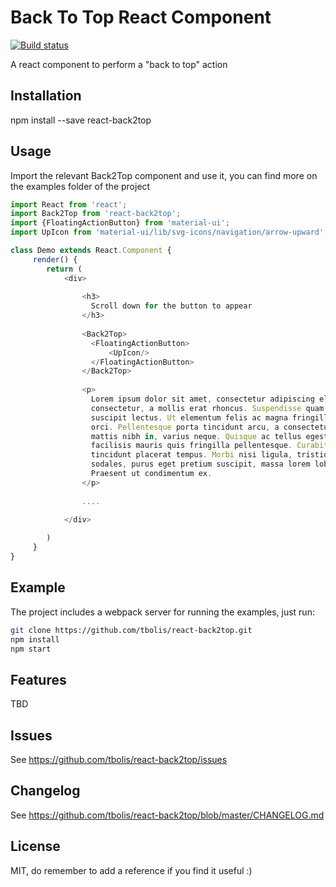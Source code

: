 #  Back To Top React Component

[![Build status][travis-image]][travis-url]

A react component to perform a "back to top" action

##  Installation

npm install --save react-back2top

##  Usage

Import the relevant Back2Top component and use it, you can find more on the examples folder of the project

```javascript
import React from 'react';
import Back2Top from 'react-back2top';
import {FloatingActionButton} from 'material-ui';
import UpIcon from 'material-ui/lib/svg-icons/navigation/arrow-upward';

class Demo extends React.Component {
     render() {
        return (
            <div>
            
                <h3>
                  Scroll down for the button to appear
                </h3>
                
                <Back2Top>
                  <FloatingActionButton>
                      <UpIcon/>
                  </FloatingActionButton>
                </Back2Top>
                
                <p>
                  Lorem ipsum dolor sit amet, consectetur adipiscing elit. Duis consectetur turpis in arcu
                  consectetur, a mollis erat rhoncus. Suspendisse quam turpis, cursus et sapien dignissim, ornare
                  suscipit lectus. Ut elementum felis ac magna fringilla, a semper lacus commodo. Vivamus et vehicula
                  orci. Pellentesque porta tincidunt arcu, a consectetur risus maximus in. Aliquam at justo molestie,
                  mattis nibh in, varius neque. Quisque ac tellus egestas, malesuada tortor ut, luctus dolor. Sed
                  facilisis mauris quis fringilla pellentesque. Curabitur ullamcorper ut quam vel commodo. In
                  tincidunt placerat tempus. Morbi nisi ligula, tristique in lorem quis, blandit iaculis libero. Duis
                  sodales, purus eget pretium suscipit, massa lorem lobortis augue, in porta sem felis at lacus.
                  Praesent ut condimentum ex.
                </p>
                
                ....
                
            </div>

        )
     }
}

```

##  Example

The project includes a webpack server for running the examples, just run:

```sh
git clone https://github.com/tbolis/react-back2top.git
npm install
npm start
```

##  Features

TBD

## Issues

See https://github.com/tbolis/react-back2top/issues

## Changelog

See https://github.com/tbolis/react-back2top/blob/master/CHANGELOG.md

##  License

MIT, do remember to add a reference if you find it useful :)

[travis-image]: https://img.shields.io/travis/tbolis/react-back2top.svg?style=flat
[travis-url]: https://travis-ci.org/tbolis/react-back2top